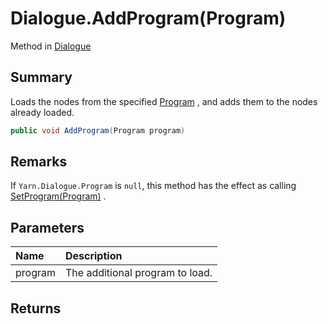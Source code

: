# Dialogue.AddProgram(Program)

Method in [Dialogue](/api/csharp/yarn.dialogue.md)

## Summary


Loads the nodes from the specified  <a href="yarn.program.md">Program</a> ,
and adds them to the nodes already loaded.


```csharp
public void AddProgram(Program program)
```

## Remarks


If  <code>Yarn.Dialogue.Program</code>  is `null`, this method has the effect
as calling  <a href="yarn.dialogue.setprogram.md">SetProgram(Program)</a> .


## Parameters

|Name|Description|
|:---|:---|
|program|The additional program to load.|

## Returns



